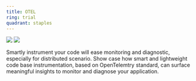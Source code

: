 ```yaml
---
title: OTEL
ring: trial
quadrant: staples
---
```


[![](https://img.shields.io/badge/OpenTelemtry-ef8d22?logo=hackthebox&logoColor=000&style=flat)](https://opentelemetry.io/)
[![](https://img.shields.io/badge/grafana-ef8d22?logo=hackthebox&logoColor=000&style=flat)](https://grafana.com/)

Smartly instrument your code will ease monitoring and diagnostic, especially for distributed scenario. Show case how smart and lightweight code base instrumentation, based on OpenTelemtry standard, can surface meaningful insights to monitor and diagnose your application.